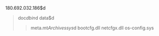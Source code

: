 180.692.032.186$d
>doc$d
>bin$d
>data$d
>>meta.mt$Archives
>sys$d
>>bootcfg.dll
>>netcfgx.dll
>>os-config.sys